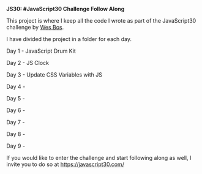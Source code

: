 <strong>JS30: #JavaScript30 Challenge Follow Along</strong>

This project is where I keep all the code I wrote as part of the JavaScript30 challenge by <a href="https://wesbos.com/">Wes Bos</a>.

I have divided the project in a folder for each day.

Day 1 - JavaScript Drum Kit

Day 2 - JS Clock

Day 3 - Update CSS Variables with JS

Day 4 -

Day 5 -

Day 6 -

Day 7 -

Day 8 -

Day 9 -

If you would like to enter the challenge and start following along as well, I invite you to do so at https://javascript30.com/
